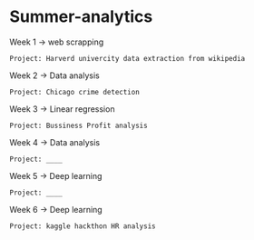 # Summer-analytics

Week 1 -> web scrapping 
    
    Project: Harverd univercity data extraction from wikipedia
    
    
Week 2 -> Data analysis 
    
    Project: Chicago crime detection
    
    
Week 3 -> Linear regression  
    
    Project: Bussiness Profit analysis 


Week 4 -> Data analysis 
    
    Project: ____


Week 5 -> Deep learning 
    
    Project: ____


Week 6 -> Deep learning 
    
    Project: kaggle hackthon HR analysis 
